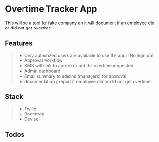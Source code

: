 # Overtime Tracker App

This will be a tool for fake company an it will document if an employee did or did not get overtime

## Features 
>* Only authorized users are available to use the app. (No Sign up)
>* Approval workflow
>* SMS with link to aprove or not the overtime requested 
>* Admin dashboard
>* Email summary to admins (managers) for approval
>* documentation / report if employee did or did not get overtime

## Stack

>* Twilio
>* Bootstrap
>* Devise

## Todos


 
